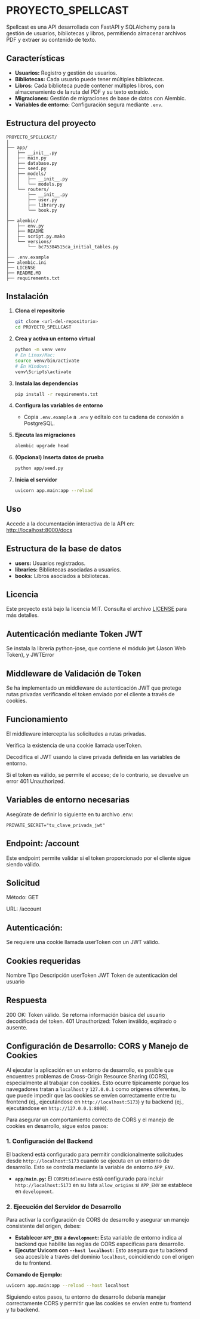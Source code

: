 # PROYECTO_SPELLCAST

Spellcast es una API desarrollada con FastAPI y SQLAlchemy para la gestión de usuarios, bibliotecas y libros, permitiendo almacenar archivos PDF y extraer su contenido de texto.

## Características

- **Usuarios:** Registro y gestión de usuarios.
- **Bibliotecas:** Cada usuario puede tener múltiples bibliotecas.
- **Libros:** Cada biblioteca puede contener múltiples libros, con almacenamiento de la ruta del PDF y su texto extraído.
- **Migraciones:** Gestión de migraciones de base de datos con Alembic.
- **Variables de entorno:** Configuración segura mediante `.env`.

## Estructura del proyecto

```
PROYECTO_SPELLCAST/
│
├── app/
│   ├── __init__.py
│   ├── main.py
│   ├── database.py
│   ├── seed.py
│   ├── models/
│   │   ├── __init__.py
│   │   └── models.py
│   └── routers/
│       ├── __init__.py
│       ├── user.py
│       ├── library.py
│       └── book.py
│
├── alembic/
│   ├── env.py
│   ├── README
│   ├── script.py.mako
│   └── versions/
│       └── bc75384515ca_initial_tables.py
│
├── .env.example
├── alembic.ini
├── LICENSE
├── README.MD
├── requirements.txt
```

## Instalación

1. **Clona el repositorio**
   ```sh
   git clone <url-del-repositorio>
   cd PROYECTO_SPELLCAST
   ```

2. **Crea y activa un entorno virtual**
   ```sh
   python -m venv venv
   # En Linux/Mac:
   source venv/bin/activate
   # En Windows:
   venv\Scripts\activate
   ```

3. **Instala las dependencias**
   ```sh
   pip install -r requirements.txt
   ```

4. **Configura las variables de entorno**
   - Copia `.env.example` a `.env` y edítalo con tu cadena de conexión a PostgreSQL.

5. **Ejecuta las migraciones**
   ```sh
   alembic upgrade head
   ```

6. **(Opcional) Inserta datos de prueba**
   ```sh
   python app/seed.py
   ```

7. **Inicia el servidor**
   ```sh
   uvicorn app.main:app --reload
   ```

## Uso

Accede a la documentación interactiva de la API en:  
[http://localhost:8000/docs](http://localhost:8000/docs)

## Estructura de la base de datos

- **users:** Usuarios registrados.
- **libraries:** Bibliotecas asociadas a usuarios.
- **books:** Libros asociados a bibliotecas.

## Licencia

Este proyecto está bajo la licencia MIT. Consulta el archivo [LICENSE](LICENSE) para más detalles.

## Autenticación mediante Token JWT 
Se instala la librería python-jose, que contiene el módulo jwt (Jason Web Token), y JWTError

## Middleware de Validación de Token
Se ha implementado un middleware de autenticación JWT que protege rutas privadas verificando el token enviado por el cliente a través de cookies.

## Funcionamiento
El middleware intercepta las solicitudes a rutas privadas.

Verifica la existencia de una cookie llamada userToken.

Decodifica el JWT usando la clave privada definida en las variables de entorno.

Si el token es válido, se permite el acceso; de lo contrario, se devuelve un error 401 Unauthorized.

## Variables de entorno necesarias
Asegúrate de definir lo siguiente en tu archivo .env:
```
PRIVATE_SECRET="tu_clave_privada_jwt"
```

## Endpoint: /account
Este endpoint permite validar si el token proporcionado por el cliente sigue siendo válido.

## Solicitud
Método: GET

URL: /account

## Autenticación: 
Se requiere una cookie llamada userToken con un JWT válido.

## Cookies requeridas
Nombre	   Tipo	   Descripción
userToken	JWT	   Token de autenticación del usuario

## Respuesta
200 OK: Token válido. Se retorna información básica del usuario decodificada del token.
401 Unauthorized: Token inválido, expirado o ausente.

## Configuración de Desarrollo: CORS y Manejo de Cookies

Al ejecutar la aplicación en un entorno de desarrollo, es posible que encuentres problemas de Cross-Origin Resource Sharing (CORS), especialmente al trabajar con cookies. Esto ocurre típicamente porque los navegadores tratan a `localhost` y `127.0.0.1` como orígenes diferentes, lo que puede impedir que las cookies se envíen correctamente entre tu frontend (ej., ejecutándose en `http://localhost:5173`) y tu backend (ej., ejecutándose en `http://127.0.0.1:8000`).

Para asegurar un comportamiento correcto de CORS y el manejo de cookies en desarrollo, sigue estos pasos:

### 1. Configuración del Backend

El backend está configurado para permitir condicionalmente solicitudes desde `http://localhost:5173` cuando se ejecuta en un entorno de desarrollo. Esto se controla mediante la variable de entorno `APP_ENV`.

-   **`app/main.py`:** El `CORSMiddleware` está configurado para incluir `http://localhost:5173` en su lista `allow_origins` si `APP_ENV` se establece en `development`.

### 2. Ejecución del Servidor de Desarrollo

Para activar la configuración de CORS de desarrollo y asegurar un manejo consistente del origen, debes:

-   **Establecer `APP_ENV` a `development`:** Esta variable de entorno indica al backend que habilite las reglas de CORS específicas para desarrollo.
-   **Ejecutar Uvicorn con `--host localhost`:** Esto asegura que tu backend sea accesible a través del dominio `localhost`, coincidiendo con el origen de tu frontend.

**Comando de Ejemplo:**

```bash
uvicorn app.main:app --reload --host localhost
```

Siguiendo estos pasos, tu entorno de desarrollo debería manejar correctamente CORS y permitir que las cookies se envíen entre tu frontend y tu backend.